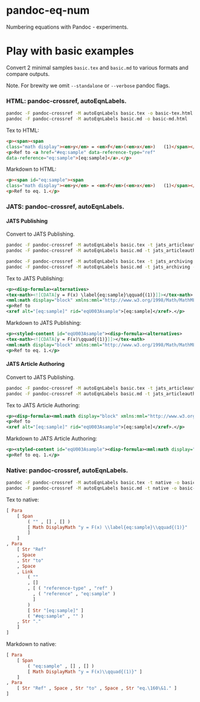 # pandoc-eq-num

Numbering equations with Pandoc - experiments.



# Play with basic examples

Convert 2 minimal samples `basic.tex` and `basic.md` to various formats and compare outputs.

Note. For brewity we omit `--standalone` or `--verbose` pandoc flags.



### HTML: pandoc-crossref, autoEqnLabels.

```sh
pandoc -F pandoc-crossref -M autoEqnLabels basic.tex -o basic-tex.html
pandoc -F pandoc-crossref -M autoEqnLabels basic.md -o basic-md.html
```

Tex to HTML:

```html
<p><span><span
class="math display"><em>y</em> = <em>F</em>(<em>x</em>)   (1)</span></span></p>
<p>Ref to <a href="#eq:sample" data-reference-type="ref"
data-reference="eq:sample">[eq:sample]</a>.</p>
```

Markdown to HTML:

```html
<p><span id="eq:sample"><span
class="math display"><em>y</em> = <em>F</em>(<em>x</em>)   (1)</span></span></p>
<p>Ref to eq. 1.</p>
```



### JATS: pandoc-crossref, autoEqnLabels.

#### JATS Publishing

Convert to JATS Publishing.

```sh
pandoc -F pandoc-crossref -M autoEqnLabels basic.tex -t jats_articleauthoring -o basic-tex-jats-pub.xml
pandoc -F pandoc-crossref -M autoEqnLabels basic.md -t jats_articleauthoring -o basic-md-jats-pub.xml

pandoc -F pandoc-crossref -M autoEqnLabels basic.tex -t jats_archiving -o basic-tex-jats-arch.xml
pandoc -F pandoc-crossref -M autoEqnLabels basic.md -t jats_archiving -o basic-md-jats-arch.xml
```

Tex to JATS Publishing:

```xml
<p><disp-formula><alternatives>
<tex-math><![CDATA[y = F(x) \label{eq:sample}\qquad{(1)}]]></tex-math>
<mml:math display="block" xmlns:mml="http://www.w3.org/1998/Math/MathML"><mml:mrow><mml:mi>y</mml:mi><mml:mo>=</mml:mo><mml:mi>F</mml:mi><mml:mrow><mml:mo stretchy="true" form="prefix">(</mml:mo><mml:mi>x</mml:mi><mml:mo stretchy="true" form="postfix">)</mml:mo></mml:mrow><mml:mspace width="2.0em"></mml:mspace><mml:mrow><mml:mo stretchy="true" form="prefix">(</mml:mo><mml:mn>1</mml:mn><mml:mo stretchy="true" form="postfix">)</mml:mo></mml:mrow></mml:mrow></mml:math></alternatives></disp-formula></p>
<p>Ref to
<xref alt="[eq:sample]" rid="eqU003Asample">[eq:sample]</xref>.</p>
```

Markdown to JATS Publishing:

```xml
<p><styled-content id="eqU003Asample"><disp-formula><alternatives>
<tex-math><![CDATA[y = F(x)\qquad{(1)}]]></tex-math>
<mml:math display="block" xmlns:mml="http://www.w3.org/1998/Math/MathML"><mml:mrow><mml:mi>y</mml:mi><mml:mo>=</mml:mo><mml:mi>F</mml:mi><mml:mrow><mml:mo stretchy="true" form="prefix">(</mml:mo><mml:mi>x</mml:mi><mml:mo stretchy="true" form="postfix">)</mml:mo></mml:mrow><mml:mspace width="2.0em"></mml:mspace><mml:mrow><mml:mo stretchy="true" form="prefix">(</mml:mo><mml:mn>1</mml:mn><mml:mo stretchy="true" form="postfix">)</mml:mo></mml:mrow></mml:mrow></mml:math></alternatives></disp-formula></styled-content></p>
<p>Ref to eq. 1.</p>
```

#### JATS Article Authoring

Convert to JATS Publishing.

```sh
pandoc -F pandoc-crossref -M autoEqnLabels basic.tex -t jats_articleauthoring -o basic-tex-jats-auth.xml
pandoc -F pandoc-crossref -M autoEqnLabels basic.md -t jats_articleauthoring -o basic-md-jats-auth.xml
```

Tex to JATS Article Authoring:

```xml
<p><disp-formula><mml:math display="block" xmlns:mml="http://www.w3.org/1998/Math/MathML"><mml:mrow><mml:mi>y</mml:mi><mml:mo>=</mml:mo><mml:mi>F</mml:mi><mml:mrow><mml:mo stretchy="true" form="prefix">(</mml:mo><mml:mi>x</mml:mi><mml:mo stretchy="true" form="postfix">)</mml:mo></mml:mrow><mml:mspace width="2.0em"></mml:mspace><mml:mrow><mml:mo stretchy="true" form="prefix">(</mml:mo><mml:mn>1</mml:mn><mml:mo stretchy="true" form="postfix">)</mml:mo></mml:mrow></mml:mrow></mml:math></disp-formula></p>
<p>Ref to
<xref alt="[eq:sample]" rid="eqU003Asample">[eq:sample]</xref>.</p>
```

Markdown to JATS Article Authoring:

```xml
<p><styled-content id="eqU003Asample"><disp-formula><mml:math display="block" xmlns:mml="http://www.w3.org/1998/Math/MathML"><mml:mrow><mml:mi>y</mml:mi><mml:mo>=</mml:mo><mml:mi>F</mml:mi><mml:mrow><mml:mo stretchy="true" form="prefix">(</mml:mo><mml:mi>x</mml:mi><mml:mo stretchy="true" form="postfix">)</mml:mo></mml:mrow><mml:mspace width="2.0em"></mml:mspace><mml:mrow><mml:mo stretchy="true" form="prefix">(</mml:mo><mml:mn>1</mml:mn><mml:mo stretchy="true" form="postfix">)</mml:mo></mml:mrow></mml:mrow></mml:math></disp-formula></styled-content></p>
<p>Ref to eq. 1.</p>
```



### Native: pandoc-crossref, autoEqnLabels.

```sh
pandoc -F pandoc-crossref -M autoEqnLabels basic.tex -t native -o basic-tex.hs
pandoc -F pandoc-crossref -M autoEqnLabels basic.md -t native -o basic-md.hs
```

Tex to native:

```haskell
[ Para
    [ Span
        ( "" , [] , [] )
        [ Math DisplayMath "y = F(x) \\label{eq:sample}\\qquad{(1)}"
        ]
    ]
, Para
    [ Str "Ref"
    , Space
    , Str "to"
    , Space
    , Link
        ( ""
        , []
        , [ ( "reference-type" , "ref" )
          , ( "reference" , "eq:sample" )
          ]
        )
        [ Str "[eq:sample]" ]
        ( "#eq:sample" , "" )
    , Str "."
    ]
]
```

Markdown to native:

```haskell
[ Para
    [ Span
        ( "eq:sample" , [] , [] )
        [ Math DisplayMath "y = F(x)\\qquad{(1)}" ]
    ]
, Para
    [ Str "Ref" , Space , Str "to" , Space , Str "eq.\160\&1." ]
]
```